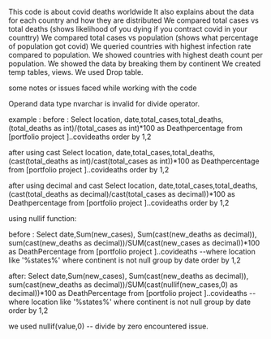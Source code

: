 This code is about covid deaths worldwide
It also explains about the data for each country and how they are distributed
We compared total cases vs total deaths (shows likelihood of you dying if you contract covid in your counttry)
We compared total cases vs population (shows what percentage of population got covid)
We queried countries with highest infection rate compared to population.
We showed countries with highest death count per population. 
We showed the data by breaking them by continent 
We created temp tables, views.
We used Drop table. 

some notes or issues faced while working with the code

Operand data type nvarchar is invalid for divide operator.

example :
before : Select location, date,total_cases,total_deaths, (total_deaths as int)/(total_cases as int)*100 as Deathpercentage
from [portfolio project ]..covideaths
order by 1,2

after using cast
Select location, date,total_cases,total_deaths, (cast(total_deaths as int)/cast(total_cases as int))*100 as Deathpercentage
from [portfolio project ]..covideaths
order by 1,2 

after using decimal and cast 
Select location, date,total_cases,total_deaths, (cast(total_deaths as decimal)/cast(total_cases as decimal))*100 as Deathpercentage
from [portfolio project ]..covideaths
order by 1,2



using nullif function:

before : 
Select date,Sum(new_cases), Sum(cast(new_deaths as decimal)),
sum(cast(new_deaths as decimal))/SUM(cast(new_cases as decimal))*100 as DeathPercentage
from [portfolio project ]..covideaths
--where location like '%states%'
where continent is not null
group by date
order by 1,2

after: 
Select date,Sum(new_cases), Sum(cast(new_deaths as decimal)),
sum(cast(new_deaths as decimal))/SUM(cast(nullif(new_cases,0) as decimal))*100 as DeathPercentage
from [portfolio project ]..covideaths
--where location like '%states%'
where continent is not null
group by date
order by 1,2

we used nullif(value,0) -- divide by zero encountered issue. 
